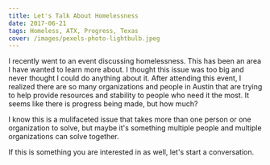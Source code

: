 ```yaml
---
title: Let's Talk About Homelessness
date: 2017-06-21
tags: Homeless, ATX, Progress, Texas
cover: /images/pexels-photo-lightbulb.jpeg
---
```

I recently went to an event discussing homelessness. This has been an area I have wanted to learn more about. I thought this issue was too big and never thought I could do anything about it. After attending this event, I realized there are so many organizations and people in Austin that are trying to help provide resources and stability to people who need it the most. It seems like there is progress being made, but how much?

I know this is a mulifaceted issue that takes more than one person or one organization to solve, but maybe it's something multiple people and multiple organizations can solve together. 

If this is something you are interested in as well, let's start a conversation. 
